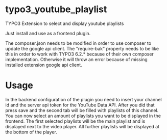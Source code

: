 # typo3_youtube_playlist
TYPO3 Extension to select and display youtube playlists

Just install and use as a frontend plugin. 

The composer.json needs to be modified in order to use composer to update the google api client.
The "require-bak" property needs to be like this in order to work with TYPO3 6.2.* because of their own composer implementation. Otherwise it will throw an error because of missing installed extension google api client. 

# Usage

In the backend configuration of the plugin you need to insert your channel id and the server api token for the YouTube Data API. 
After you did that press save and the second tab will be filled with playlists of this channel. 
You can now select an amount of playlists you want to be displayed in the frontend. 
The first selected playlists will be the main playlist and is displayed next to the video player. All further playlists will be displayed at the bottom of the player. 
